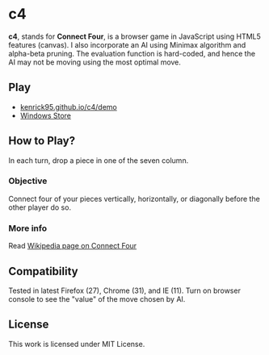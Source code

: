 c4
==

**c4**, stands for **Connect Four**, is a browser game in JavaScript using HTML5 features (canvas). I also incorporate an AI using Minimax algorithm and alpha-beta pruning. The evaluation function is hard-coded, and hence the AI may not be moving using the most optimal move.

## Play
* [kenrick95.github.io/c4/demo](//kenrick95.github.io/c4/demo/)
* [Windows Store](http://apps.microsoft.com/windows/app/c6ebc0bb-7cd8-48ce-b538-72895b8834c6)

## How to Play?
In each turn, drop a piece in one of the seven column.

### Objective
Connect four of your pieces vertically, horizontally, or diagonally before the other player do so.

### More info
Read [Wikipedia page on Connect Four](https://en.wikipedia.org/wiki/Connect_Four)

## Compatibility
Tested in latest Firefox (27), Chrome (31), and IE (11). Turn on browser console to see the "value" of the move chosen by AI.

## License
This work is licensed under MIT License.
